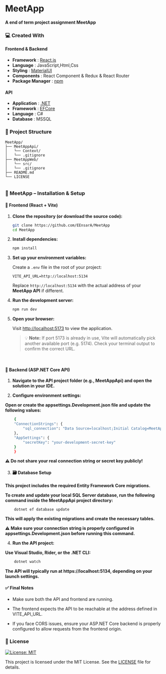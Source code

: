 # MeetApp

**A end of term project assignment MeetApp**

### 💻 Created With

#### Frontend & Backend
- **Framework** : [React.js](https://react.dev/)
- **Language** : JavaScript,Html,Css
- **Styling** : [MaterialUI](https://mui.com/material-ui/) 
- **Components** : React Component & Redux & React Router
- **Package Manager** : [npm](https://www.npmjs.com/)
#### API 
- **Application** : [.NET](https://dotnet.microsoft.com/en-us/)
- **Framework** : [EFCore](https://learn.microsoft.com/tr-tr/ef/core/)
- **Language** : C#
- **Database** : MSSQL

### 📁 Project Structure
```
MeetApp/          
├── MeetAppApi/    
│   └── Context/ 
│   └── .gitignore
├── MeetAppWeb/     
│   └── src/
│   └── .gitignore   
├── README.md
└── LICENSE    


```

### 🚀 MeetApp –  Installation & Setup

#### 🔹 Frontend (React + Vite)
1. **Clone the repository (or download the source code):**
    ```bash
    git clone https://github.com/EEnsarA/MeetApp
    cd MeetApp
    ```

2. **Install dependencies:**
    ```bash
    npm install
    ```

3. **Set up your environment variables:**

    Create a `.env` file in the root of your project:

    ```env
    VITE_API_URL=http://localhost:5134
    ```

    Replace `http://localhost:5134` with the actual address of your **MeetApp API** if different.

4. **Run the development server:**
    ```bash
    npm run dev
    ```

5. **Open your browser:**

    Visit [http://localhost:5173](http://localhost:5173) to view the application.

    > 💡 **Note:** If port 5173 is already in use, Vite will automatically pick another available port (e.g. 5174). Check your terminal output to confirm the correct URL.
    <br>

#### 🔹 Backend (ASP.NET Core API)


1. **Navigate to the API project folder (e.g., MeetAppApi) and open the solution in your IDE.**

2. **Configure environment settings:**

**Open or create the appsettings.Development.json file and update the following values:**
```bash
    {
    "ConnectionStrings": {
        "sql_connection": "Data Source=localhost;Initial Catalog=MeetApp;Integrated Security=True;Encrypt=True;Trust Server Certificate=True;"
    },
    "AppSettings": {
        "secretKey": "your-development-secret-key"
    }
    }
```
**⚠️ Do not share your real connection string or secret key publicly!**

3. #### 🗃️ Database Setup
**This project includes the required Entity Framework Core migrations.**

**To create and update your local SQL Server database, run the following command inside the MeetAppApi project directory:**

```bash
    dotnet ef database update   
```
**This will apply the existing migrations and create the necessary tables.**

**⚠️ Make sure your connection string is properly configured in appsettings.Development.json before running this command.**

4.  **Run the API project:**

**Use Visual Studio, Rider, or the .NET CLI:**
```bash
    dotnet watch
```
**The API will typically run at  https://localhost:5134, depending on your** **launch settings.**

#### ✅ Final Notes

- Make sure both the API and frontend are running.

- The frontend expects the API to be reachable at the address defined in VITE_API_URL.

- If you face CORS issues, ensure your ASP.NET Core backend is properly configured to allow requests from the frontend origin.


### 📃 License

[![License: MIT](https://img.shields.io/badge/License-MIT-yellow.svg)](https://opensource.org/licenses/MIT)

This project is licensed under the MIT License. See the [LICENSE](LICENSE) file for details.

